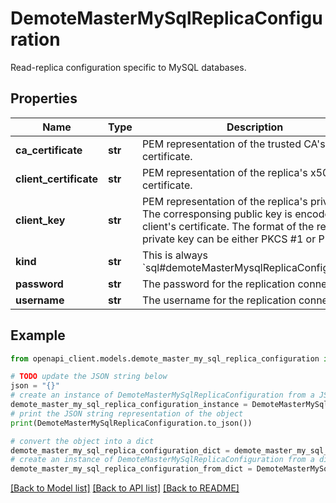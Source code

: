 # DemoteMasterMySqlReplicaConfiguration

Read-replica configuration specific to MySQL databases.

## Properties

Name | Type | Description | Notes
------------ | ------------- | ------------- | -------------
**ca_certificate** | **str** | PEM representation of the trusted CA&#39;s x509 certificate. | [optional] 
**client_certificate** | **str** | PEM representation of the replica&#39;s x509 certificate. | [optional] 
**client_key** | **str** | PEM representation of the replica&#39;s private key. The corresponsing public key is encoded in the client&#39;s certificate. The format of the replica&#39;s private key can be either PKCS #1 or PKCS #8. | [optional] 
**kind** | **str** | This is always &#x60;sql#demoteMasterMysqlReplicaConfiguration&#x60;. | [optional] 
**password** | **str** | The password for the replication connection. | [optional] 
**username** | **str** | The username for the replication connection. | [optional] 

## Example

```python
from openapi_client.models.demote_master_my_sql_replica_configuration import DemoteMasterMySqlReplicaConfiguration

# TODO update the JSON string below
json = "{}"
# create an instance of DemoteMasterMySqlReplicaConfiguration from a JSON string
demote_master_my_sql_replica_configuration_instance = DemoteMasterMySqlReplicaConfiguration.from_json(json)
# print the JSON string representation of the object
print(DemoteMasterMySqlReplicaConfiguration.to_json())

# convert the object into a dict
demote_master_my_sql_replica_configuration_dict = demote_master_my_sql_replica_configuration_instance.to_dict()
# create an instance of DemoteMasterMySqlReplicaConfiguration from a dict
demote_master_my_sql_replica_configuration_from_dict = DemoteMasterMySqlReplicaConfiguration.from_dict(demote_master_my_sql_replica_configuration_dict)
```
[[Back to Model list]](../README.md#documentation-for-models) [[Back to API list]](../README.md#documentation-for-api-endpoints) [[Back to README]](../README.md)


